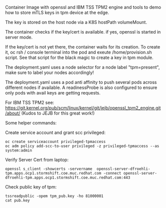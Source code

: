 Container Image with openssl and IBM TSS TPM2 engine and tools to demo how to store mTLS keys in tpm device at the edge.

The key is stored on the host node via a K8S hostPath volumeMount.

The container checks if the key/cert is available. if yes, openssl is started in server mode. 

If the key/cert is not yet there, the container waits for its creation. To create it, oc rsh / console terminal into the pod and exeute /home/provision.sh script. See that script for the black magic to create a key in tpm module.

The deployment.yaml uses a node selector for a node label "tpm=present", make sure to label your nodes accordingly!

The deployment.yaml uses a pod anti affinity to push several pods across different nodes if available.
A readinessProbe is also configured to ensure only pods with avail keys are getting requests.

For IBM TSS TPM2 see:
https://git.kernel.org/pub/scm/linux/kernel/git/jejb/openssl_tpm2_engine.git/about/
(Kudos to JEJB for this great work!)


Some helper commands:

Create service account and grant scc privileged:
```
oc create serviceaccount privileged-tpmaccess  
oc adm policy add-scc-to-user privileged -z privileged-tpmaccess --as system:admin
```

Verify Server Cert from laptop:
```
openssl s_client -showcerts -servername  openssl-server-dfroehli-tpm.apps.ocp1.stormshift.coe.muc.redhat.com -connect openssl-server-dfroehli-tpm.apps.ocp1.stormshift.coe.muc.redhat.com:443
```

Check public key of tpm:
```
tssreadpublic -opem tpm_pub.key -ho 81000001  
cat pub.key
```
